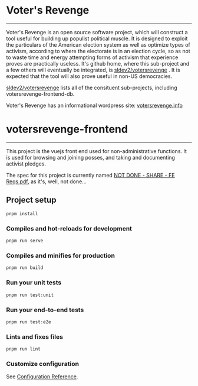 # Voter's Revenge
---
Voter's Revenge is an open source software project, which will construct a tool useful for building up populist political muscle. It is designed to exploit the particulars of the American election system as well as optimize types of activism, according to where the electorate is in an election cycle, so as not to waste time and energy attempting forms of activism that experience proves are practically useless. It's github home, where this sub-project and a few others will eventually be integrated, is [sldev2/votersrevenge](https://github.com/sldev2/votersrevenge) . It is expected that the tool will also prove useful in non-US democracies. 

[sldev2/votersrevenge](https://github.com/sldev2/votersrevenge) lists all of the consituent sub-projects, including votersrevenge-frontend-db. 

Voter's Revenge has an informational wordpress site: [votersrevenge.info](https://www.votersrevenge.info/)

# votersrevenge-frontend
---
This project is the vuejs front end used for non-administrative functions. It is used for browsing and joining posses, and taking and documenting activist pledges.

The spec for this project is currently named [NOT DONE - SHARE - FE Reqs.pdf](https://github.com/sldev2/votersrevenge-frontend/blob/master/NOT%20DONE%20-%20SHARE%20-%20FE%20Reqs.pdf), as it's, well, not done...

## Project setup
```
pnpm install
```

### Compiles and hot-reloads for development
```
pnpm run serve
```

### Compiles and minifies for production
```
pnpm run build
```

### Run your unit tests
```
pnpm run test:unit
```

### Run your end-to-end tests
```
pnpm run test:e2e
```

### Lints and fixes files
```
pnpm run lint
```

### Customize configuration
See [Configuration Reference](https://cli.vuejs.org/config/).
